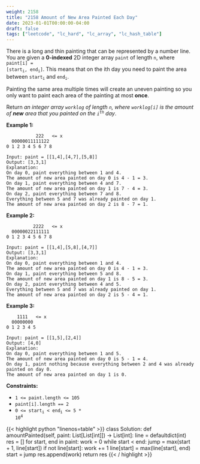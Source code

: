 ```yaml
---
weight: 2158
title: "2158 Amount of New Area Painted Each Day"
date: 2023-01-01T00:00:00-04:00
draft: false
tags: ["leetcode", "lc_hard", "lc_array", "lc_hash_table"]
---
```


There is a long and thin painting that can be represented by a number line. You are given a **0-indexed** 2D integer array `paint` of length `n`, where <code>paint[i] = [start<sub>i</sub>, end<sub>i</sub>]</code>. This means that on the ith day you need to paint the area between <code>start<sub>i</sub></code> and <code>end<sub>i</sub></code>.

Painting the same area multiple times will create an uneven painting so you only want to paint each area of the painting at most **once**.

Return _an integer array `worklog` of length `n`, where `worklog[i]` is the amount of **new** area that you painted on the <code>i<sup>th</sup></code> day_.

**Example 1:**
```
           222   <= x
  00000011111122
0 1 2 3 4 5 6 7 8

Input: paint = [[1,4],[4,7],[5,8]]
Output: [3,3,1]
Explanation:
On day 0, paint everything between 1 and 4.
The amount of new area painted on day 0 is 4 - 1 = 3.
On day 1, paint everything between 4 and 7.
The amount of new area painted on day 1 is 7 - 4 = 3.
On day 2, paint everything between 7 and 8.
Everything between 5 and 7 was already painted on day 1.
The amount of new area painted on day 2 is 8 - 7 = 1. 
```
**Example 2:**
```
          2222   <= x
  00000022111111
0 1 2 3 4 5 6 7 8

Input: paint = [[1,4],[5,8],[4,7]]
Output: [3,3,1]
Explanation:
On day 0, paint everything between 1 and 4.
The amount of new area painted on day 0 is 4 - 1 = 3.
On day 1, paint everything between 5 and 8.
The amount of new area painted on day 1 is 8 - 5 = 3.
On day 2, paint everything between 4 and 5.
Everything between 5 and 7 was already painted on day 1.
The amount of new area painted on day 2 is 5 - 4 = 1. 
```
**Example 3:**
```
    1111   <= x
  00000000
0 1 2 3 4 5

Input: paint = [[1,5],[2,4]]
Output: [4,0]
Explanation:
On day 0, paint everything between 1 and 5.
The amount of new area painted on day 0 is 5 - 1 = 4.
On day 1, paint nothing because everything between 2 and 4 was already painted on day 0.
The amount of new area painted on day 1 is 0.
```

**Constraints:**
- `1 <= paint.length <= 105`
- `paint[i].length == 2`
- <code>0 <= start<sub>i</sub> < end<sub>i</sub> <= 5 * 10<sup>4</sup></code>

<div class="tabs"></div>
<div class="tab-content">
<div id="python" class="lang">
{{< highlight python "linenos=table" >}}
class Solution:
    def amountPainted(self, paint: List[List[int]]) -> List[int]:
        line = defaultdict(int)
        res = []
        for start, end in paint:
            work = 0
            while start < end:
                jump = max(start + 1, line[start])
                if not line[start]:
                    work += 1
                line[start] = max(line[start], end)
                start = jump
            res.append(work)
        return res
{{< / highlight >}}
</div>
</div>

